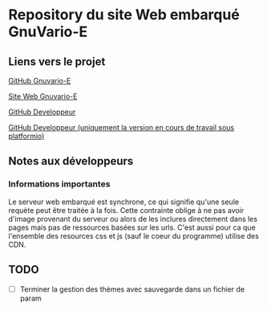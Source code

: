 # Repository du site Web embarqué GnuVario-E

## Liens vers le projet

[GitHub Gnuvario-E](https://github.com/prunkdump/GNUVario-TTGO-T5)

[Site Web Gnuvario-E](https://prunkdump.github.io/GNUVario-TTGO-T5-website/)

[GitHub Developpeur](https://github.com/jpg63/Gnuvario_for_TTGO-T5)

[GitHub Developpeur (uniquement la version en cours de travail sous platformio)](https://github.com/michelpa/GnuVarioE)

## Notes aux développeurs

### Informations importantes

Le serveur web embarqué est synchrone, ce qui signifie qu'une seule requète peut être traitée à la fois.
Cette contrainte oblige à ne pas avoir d'image provenant du serveur ou alors de les inclures directement dans les pages mais pas de ressources basées sur les urls.
C'est aussi pour ca que l'ensemble des resources css et js (sauf le coeur du programme) utilise des CDN.

## TODO

* [ ] Terminer la gestion des thèmes avec sauvegarde dans un fichier de param